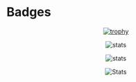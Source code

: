 # Badges

<div align="center">
  
  [![trophy](https://github-profile-trophy.vercel.app/?username=yohann-kevin&theme=juicyfresh)](https://github.com/ryo-ma/github-profile-trophy)

  ![stats](https://github-readme-stats.vercel.app/api?username=yohann-kevin&show_icons=true&theme=vision-friendly-dark)

  <!-- ![Codewars](https://www.codewars.com/users/-yohann-/badges/large) -->

  ![stats](https://github-readme-stats.vercel.app/api/wakatime?username=kirua&hide_progress=true&theme=vision-friendly-dark)

  ![Stats](https://github-readme-stats.vercel.app/api/top-langs/?username=yohann-kevin&hide=html,css,blade&theme=vision-friendly-dark&layout=compact)
  <!-- (https://github.com/anuraghazra/github-readme-stats) -->
  
</div>


